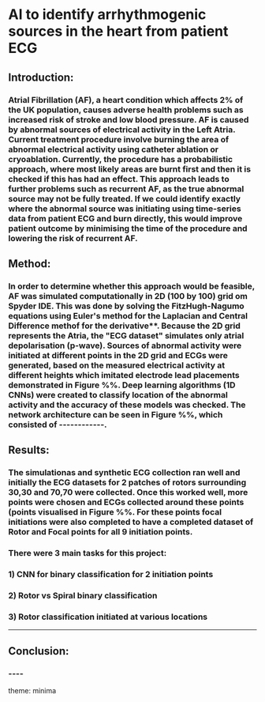 # AI to identify arrhythmogenic sources in the heart from patient ECG

## Introduction:
### Atrial Fibrillation (AF), a heart condition which affects 2% of the UK population, causes adverse health problems such as increased risk of stroke and low blood pressure. AF is caused by abnormal sources of electrical activity in the Left Atria. Current treatment procedure involve burning the area of abnormal electrical activity using catheter ablation or cryoablation. Currently, the procedure has a probabilistic approach, where most likely areas are burnt first and then it is checked if this has had an effect. This approach leads to further problems such as recurrent AF, as the true abnormal source may not be fully treated. If we could identify exactly where the abnormal source was initiating using time-series data from patient ECG and burn directly, this would improve patient outcome by minimising the time of the procedure and lowering the risk of recurrent AF.

## Method:
### In order to determine whether this approach would be feasible, AF was simulated computationally in 2D (100 by 100) grid om Spyder IDE. This was done by solving the FitzHugh-Nagumo equations using Euler's method for the Laplacian and Central Difference methof for the derivative**. Because the 2D grid represents the Atria, the "ECG dataset" simulates only atrial depolarisation (p-wave). Sources of abnormal activity were initiated at different points in the 2D grid and ECGs were generated, based on the measured electrical activity at different heights which imitated electrode lead placements demonstrated in Figure %%. Deep learning algorithms (1D CNNs) were created to classify location of the abnormal activity and the accuracy of these models was checked. The network architecture can be seen in Figure %%, which consisted of ------------.

## Results:

### The simulationas and synthetic ECG collection ran well and initially the ECG datasets for 2 patches of rotors surrounding 30,30 and 70,70 were collected. Once this worked well, more points were chosen and ECGs collected around these points (points visualised in Figure %%. For these points focal initiations were also completed to have a completed dataset of Rotor and Focal points for all 9 initiation points.
### There were 3 main tasks for this project:
###   1) CNN for binary classification for 2 initiation points
###   2) Rotor vs Spiral binary classification
###   3) Rotor classification initiated at various locations
----------


## Conclusion:
### ----

theme: minima
